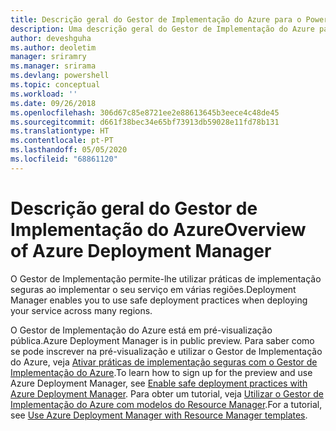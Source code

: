 ```yaml
---
title: Descrição geral do Gestor de Implementação do Azure para o PowerShell | Microsoft Docs
description: Uma descrição geral do Gestor de Implementação do Azure para o PowerShell com ligações para a instalação e configuração.
author: deveshguha
ms.author: deoletim
manager: sriramry
ms.manager: srirama
ms.devlang: powershell
ms.topic: conceptual
ms.workload: ''
ms.date: 09/26/2018
ms.openlocfilehash: 306d67c85e8721ee2e88613645b3eece4c48de45
ms.sourcegitcommit: d661f38bec34e65bf73913db59028e11fd78b131
ms.translationtype: HT
ms.contentlocale: pt-PT
ms.lasthandoff: 05/05/2020
ms.locfileid: "68861120"
---
```

# <a name="overview-of-azure-deployment-manager"></a><span data-ttu-id="200bb-103">Descrição geral do Gestor de Implementação do Azure</span><span class="sxs-lookup"><span data-stu-id="200bb-103">Overview of Azure Deployment Manager</span></span>

<span data-ttu-id="200bb-104">O Gestor de Implementação permite-lhe utilizar práticas de implementação seguras ao implementar o seu serviço em várias regiões.</span><span class="sxs-lookup"><span data-stu-id="200bb-104">Deployment Manager enables you to use safe deployment practices when deploying your service across many regions.</span></span>

<span data-ttu-id="200bb-105">O Gestor de Implementação do Azure está em pré-visualização pública.</span><span class="sxs-lookup"><span data-stu-id="200bb-105">Azure Deployment Manager is in public preview.</span></span> <span data-ttu-id="200bb-106">Para saber como se pode inscrever na pré-visualização e utilizar o Gestor de Implementação do Azure, veja [Ativar práticas de implementação seguras com o Gestor de Implementação do Azure](https://docs.microsoft.com/azure/azure-resource-manager/deployment-manager-overview).</span><span class="sxs-lookup"><span data-stu-id="200bb-106">To learn how to sign up for the preview and use Azure Deployment Manager, see [Enable safe deployment practices with Azure Deployment Manager](https://docs.microsoft.com/azure/azure-resource-manager/deployment-manager-overview).</span></span> <span data-ttu-id="200bb-107">Para obter um tutorial, veja [Utilizar o Gestor de Implementação do Azure com modelos do Resource Manager](https://docs.microsoft.com/azure/azure-resource-manager/deployment-manager-tutorial).</span><span class="sxs-lookup"><span data-stu-id="200bb-107">For a tutorial, see [Use Azure Deployment Manager with Resource Manager templates](https://docs.microsoft.com/azure/azure-resource-manager/deployment-manager-tutorial).</span></span>